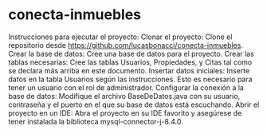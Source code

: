 # conecta-inmuebles
Instrucciones para ejecutar el proyecto:
Clonar el proyecto:
Clone el repositorio desde https://github.com/lucasbonacci/conecta-inmuebles.
Crear la base de datos:
Cree una base de datos para el proyecto.
Crear las tablas necesarias:
Cree las tablas Usuarios, Propiedades, y Citas tal como se declara más arriba en este documento.
Insertar datos iniciales:
Inserte datos en la tabla Usuarios según las instrucciones. Esto es necesario para tener un usuario con el rol de administrador.
Configurar la conexión a la base de datos:
Modifique el archivo BaseDeDatos.java con su usuario, contraseña y el puerto en el que su base de datos está escuchando.
Abrir el proyecto en un IDE:
Abra el proyecto en su IDE favorito y asegúrese de tener instalada la biblioteca mysql-connector-j-8.4.0.

